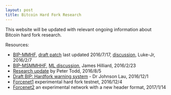```yaml
---
layout: post
title: Bitcoin Hard Fork Research
---
```


This website will be updated with relevant ongoing information about Bitcoin hard fork research.

Resources: 

- [BIP-MMHF](https://github.com/luke-jr/bips/blob/bip-mmhf/bip-mmhf.mediawiki), [draft patch](https://github.com/luke-jr/bitcoin/compare/bc94b87%E2%80%A6luke-jr:hardfork2016) last updated 2016/7/17, [discussion](https://lists.linuxfoundation.org/pipermail/bitcoin-dev/2016-February/012377.html), Luke-Jr, 2016/2/7
- [BIP-MSMMHHF](https://github.com/jameshilliard/bips/blob/bip-msmmhhf/bip-msmmhhf.mediawiki), [ML discussion](https://lists.linuxfoundation.org/pipermail/bitcoin-dev/2016-February/012457.html), James Hilliard, 2016/2/23
- [Research update](https://petertodd.org/2016/hardforks-after-the-segwit-blocksize-increase) by Peter Todd, 2016/8/5
- [Draft BIP: Hardfork warning system](https://lists.linuxfoundation.org/pipermail/bitcoin-dev/2016-December/013332.html) - Dr Johnson Lau, 2016/12/1
- [Forcenet1](https://lists.linuxfoundation.org/pipermail/bitcoin-dev/2016-December/013338.html) experimental hard fork testnet, 2016/12/4
- [Forcenet2](https://lists.linuxfoundation.org/pipermail/bitcoin-dev/2017-January/013472.html) an experimental network with a new header format, 2017/1/14
